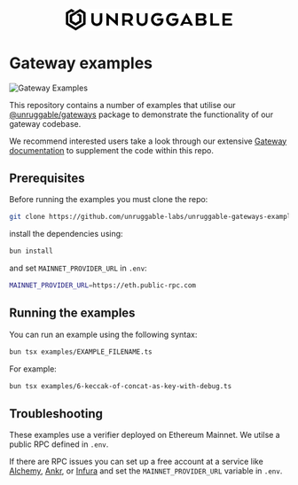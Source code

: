 <p align="center">
    <img src="./unruggable-logo-black.png" style = "width:300px;" alt = "Unruggable Gateways" />
</p>

# Gateway examples

![Gateway Examples](https://github.com/unruggable-labs/unruggable-gateways-examples/actions/workflows/examples.yml/badge.svg)

This repository contains a number of examples that utilise our [@unruggable/gateways](https://www.npmjs.com/package/@unruggable/gateways) package to demonstrate the functionality of our gateway codebase.

We recommend interested users take a look through our extensive [Gateway documentation](https://gateway-docs.unruggable.com) to supplement the code within this repo.

## Prerequisites

Before running the examples you must clone the repo:

```bash
git clone https://github.com/unruggable-labs/unruggable-gateways-examples.git
``` 

install the dependencies using:

 ```bash
 bun install
 ```

and set `MAINNET_PROVIDER_URL` in `.env`:

```bash
MAINNET_PROVIDER_URL=https://eth.public-rpc.com
```

## Running the examples

You can run an example using the following syntax:

```bash
bun tsx examples/EXAMPLE_FILENAME.ts
```

For example:

```bash
bun tsx examples/6-keccak-of-concat-as-key-with-debug.ts
```

## Troubleshooting

These examples use a verifier deployed on Ethereum Mainnet. We utilse a public RPC defined in `.env`.

If there are RPC issues you can set up a free account at a service like [Alchemy](https://www.alchemy.com/), [Ankr](https://www.ankr.com/), or [Infura](https://www.infura.io/) and set the `MAINNET_PROVIDER_URL` variable in `.env`.